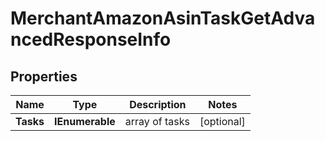 # MerchantAmazonAsinTaskGetAdvancedResponseInfo


## Properties

| Name | Type | Description | Notes |
|------------ | ------------- | ------------- | -------------|
**Tasks** | **IEnumerable<MerchantAmazonAsinTaskGetAdvancedTaskInfo>** | array of tasks |[optional]|
